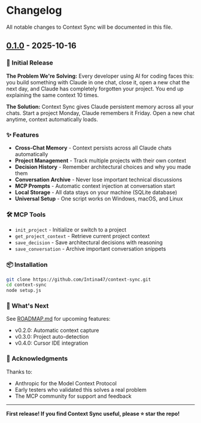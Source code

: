 # Changelog

All notable changes to Context Sync will be documented in this file.

## [0.1.0] - 2025-10-16

### 🎉 Initial Release

**The Problem We're Solving:**
Every developer using AI for coding faces this: you build something with Claude in one chat, close it, open a new chat the next day, and Claude has completely forgotten your project. You end up explaining the same context 10 times.

**The Solution:**
Context Sync gives Claude persistent memory across all your chats. Start a project Monday, Claude remembers it Friday. Open a new chat anytime, context automatically loads.

### ✨ Features

- **Cross-Chat Memory** - Context persists across all Claude chats automatically
- **Project Management** - Track multiple projects with their own context
- **Decision History** - Remember architectural choices and why you made them
- **Conversation Archive** - Never lose important technical discussions
- **MCP Prompts** - Automatic context injection at conversation start
- **Local Storage** - All data stays on your machine (SQLite database)
- **Universal Setup** - One script works on Windows, macOS, and Linux

### 🛠️ MCP Tools

- `init_project` - Initialize or switch to a project
- `get_project_context` - Retrieve current project context
- `save_decision` - Save architectural decisions with reasoning
- `save_conversation` - Archive important conversation snippets

### 📦 Installation

```bash
git clone https://github.com/Intina47/context-sync.git
cd context-sync
node setup.js
```

### 🎯 What's Next

See [ROADMAP.md](ROADMAP.md) for upcoming features:
- v0.2.0: Automatic context capture
- v0.3.0: Project auto-detection
- v0.4.0: Cursor IDE integration

### 🙏 Acknowledgments

Thanks to:
- Anthropic for the Model Context Protocol
- Early testers who validated this solves a real problem
- The MCP community for support and feedback

---

**First release! If you find Context Sync useful, please ⭐ star the repo!**

[0.1.0]: https://github.com/Intina47/context-sync/releases/tag/v0.1.0